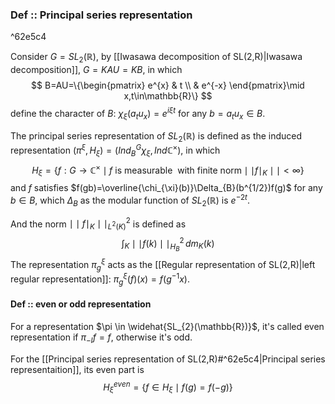 ### Def :: Principal series representation

^62e5c4

Consider $G=SL_{2}(\mathbb{R})$, by [[Iwasawa decomposition of SL(2,R)|Iwasawa decomposition]], $G=KAU=KB$, in which $$
B=AU=\{\begin{pmatrix}
e^{x}  & t  \\
 & e^{-x}
\end{pmatrix}\mid x,t\in\mathbb{R}\}
$$
define the character of $B$: $\chi_{\xi}(a_{t}u_{x})=e^{i\xi t}$ for any $b=a_{t}u_{x}\in B$. 

The principal series representation of $SL_{2}(\mathbb{R})$ is defined as the induced representation $(\pi^{\xi},H_{\xi})=(Ind^{G}_{B}\chi_{\xi},Ind \mathbb{C}^{\times})$, in which 
$$
H_{\xi}=\{f:G\to \mathbb{C}^{\times} \mid f\ \text{is measurable}\ \ \text{with finite norm} \mid\mid f\mid_{K}\mid\mid<\infty\}
$$
and $f$ satisfies $f(gb)=\overline{\chi_{\xi}(b)}\Delta_{B}(b^{1/2})f(g)$ for any $b\in B$, which $\Delta_{B}$ as the modular function of $SL_{2}(\mathbb{R})$ is $e^{-2t}$.

And the norm $\mid\mid f\mid_{K}\mid\mid_{L^{2}(K)}^{2}$ is defined as $$
\int_{K}\mid\mid f(k)\mid\mid_{H_{B}}^{2}\,dm_{K}(k) 
$$
The representation $\pi^{\xi}_{g}$ acts as the [[Regular representation of SL(2,R)|left regular representation]]: $\pi^{\xi}_{g}(f)(x)=f(g^{-1}x)$.


#### Def :: even or odd representation

For a representation $\pi \in \widehat{SL_{2}(\mathbb{R})}$, it's called even representation if $\pi_{-I}f=f$, otherwise it's odd.

For the [[Principal series representation of SL(2,R)#^62e5c4|Principal series representaition]], its even part is 
$$
H^{even}_{\xi}=\{f\in H_{\xi}\mid f(g)=f(-g)\}
$$